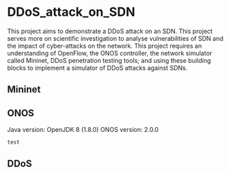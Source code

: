# DDoS_attack_on_SDN
This project aims to demonstrate a DDoS attack on an SDN. This project serves more on scientific investigation to analyse vulnerabilities of SDN and the impact of cyber-attacks on the network.
This project requires an understanding of OpenFlow, the ONOS controller, the network simulator called Mininet, DDoS penetration testing tools; and using these building blocks to implement a simulator of DDoS attacks against SDNs. 

## Mininet

## ONOS
Java version: OpenJDK 8 (1.8.0)
ONOS version: 2.0.0
```
test
```


## DDoS
